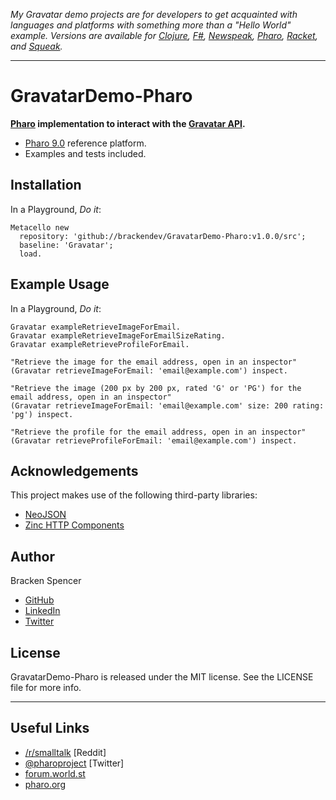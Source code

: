 _My Gravatar demo projects are for developers to get acquainted with languages and platforms with something more than a "Hello World" example. Versions are available for [Clojure](https://github.com/brackendev/GravatarDemo-Clojure), [F#](https://github.com/brackendev/GravatarDemo-FSharp), [Newspeak](https://github.com/brackendev/GravatarDemo-Newspeak), [Pharo](https://github.com/brackendev/GravatarDemo-Pharo), [Racket](https://github.com/brackendev/GravatarDemo-Racket), and [Squeak](https://github.com/brackendev/GravatarDemo-Squeak)._

- - -

GravatarDemo-Pharo
==================

**[Pharo](https://www.pharo.org/) implementation to interact with the [Gravatar API](https://en.gravatar.com/site/implement/).**

* [Pharo 9.0](https://www.pharo.org/) reference platform.
* Examples and tests included.

## Installation

In a Playground, _Do it_:

```smalltalk
Metacello new 
  repository: 'github://brackendev/GravatarDemo-Pharo:v1.0.0/src';
  baseline: 'Gravatar';
  load.
```

## Example Usage

In a Playground, _Do it_:

```smalltalk
Gravatar exampleRetrieveImageForEmail.
Gravatar exampleRetrieveImageForEmailSizeRating.
Gravatar exampleRetrieveProfileForEmail.
```

```smalltalk
"Retrieve the image for the email address, open in an inspector"
(Gravatar retrieveImageForEmail: 'email@example.com') inspect.
```

```smalltalk
"Retrieve the image (200 px by 200 px, rated 'G' or 'PG') for the email address, open in an inspector"
(Gravatar retrieveImageForEmail: 'email@example.com' size: 200 rating: 'pg') inspect.
```

```smalltalk
"Retrieve the profile for the email address, open in an inspector"
(Gravatar retrieveProfileForEmail: 'email@example.com') inspect.
```

## Acknowledgements

This project makes use of the following third-party libraries:

* [NeoJSON](https://github.com/svenvc/NeoJSON)
* [Zinc HTTP Components](https://github.com/svenvc/zinc)

## Author

Bracken Spencer

* [GitHub](https://www.github.com/brackendev)
* [LinkedIn](https://www.linkedin.com/in/brackenspencer/)
* [Twitter](https://twitter.com/brackendev)

## License

GravatarDemo-Pharo is released under the MIT license. See the LICENSE file for more info.

- - -

## Useful Links

* [/r/smalltalk](https://www.reddit.com/r/smalltalk/) [Reddit]
* [@pharoproject](https://twitter.com/pharoproject) [Twitter]
* [forum.world.st](http://forum.world.st/)
* [pharo.org](https://www.pharo.org/)
